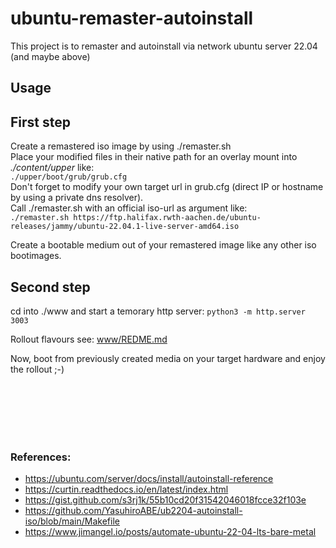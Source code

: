 # ubuntu-remaster-autoinstall
This project is to remaster and autoinstall via network ubuntu server 22.04 (and maybe above)

## Usage </br>
## First step
Create a remastered iso image by using ./remaster.sh  
Place your modified files in their native path for an overlay mount into *./content/upper* like:  
`./upper/boot/grub/grub.cfg`  
Don't forget to modify your own target url in grub.cfg (direct IP or hostname by using a private dns resolver).  
Call ./remaster.sh with an official iso-url as argument like:  
`./remaster.sh https://ftp.halifax.rwth-aachen.de/ubuntu-releases/jammy/ubuntu-22.04.1-live-server-amd64.iso`

Create a bootable medium out of your remastered image like any other iso bootimages.  

## Second step
cd into ./www and start a temorary http server: 
`python3 -m http.server 3003`

Rollout flavours see: [www/REDME.md](https://github.com/peedy2495/ubuntu-remaster-autoinstall/blob/master/www/README.md)

Now, boot from previously created media on your target hardware and enjoy the rollout ;-)

</br></br></br></br></br>

### References:
- https://ubuntu.com/server/docs/install/autoinstall-reference
- https://curtin.readthedocs.io/en/latest/index.html
- https://gist.github.com/s3rj1k/55b10cd20f31542046018fcce32f103e
- https://github.com/YasuhiroABE/ub2204-autoinstall-iso/blob/main/Makefile
- https://www.jimangel.io/posts/automate-ubuntu-22-04-lts-bare-metal